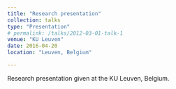 ```yaml
---
title: "Research presentation"
collection: talks
type: "Presentation"
# permalink: /talks/2012-03-01-talk-1
venue: "KU Leuven"
date: 2016-04-20
location: "Leuven, Belgium"

---
```


Research presentation given at the KU Leuven, Belgium.
